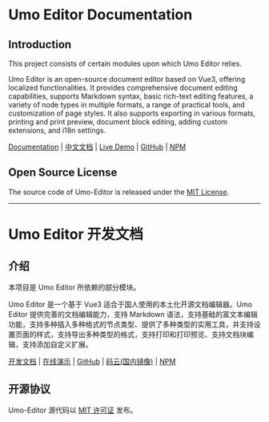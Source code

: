 # Umo Editor Documentation

## Introduction

This project consists of certain modules upon which Umo Editor relies.

Umo Editor is an open-source document editor based on Vue3, offering localized functionalities. It provides comprehensive document editing capabilities, supports Markdown syntax, basic rich-text editing features, a variety of node types in multiple formats, a range of practical tools, and customization of page styles. It also supports exporting in various formats, printing and print preview, document block editing, adding custom extensions, and i18n settings.

[Documentation](https://editor.umodoc.com/en/docs) | [中文文档](https://editor.umodoc.com/cn/docs) | [Live Demo](https://demo.umodoc.com/editor?lang=en) | [GitHub](https://github.com/umodoc/editor) | [NPM](https://www.npmjs.com/package/@umodoc/editor)

## Open Source License

The source code of Umo-Editor is released under the [MIT License](https://opensource.org/licenses/MIT).

---

# Umo Editor 开发文档

## 介绍

本项目是 Umo Editor 所依赖的部分模块。

Umo Editor 是一个基于 Vue3 适合于国人使用的本土化开源文档编辑器。Umo Editor 提供完善的文档编辑能力，支持 Markdown 语法，支持基础的富文本编辑功能，支持多种插入多种格式的节点类型、提供了多种类型的实用工具，并支持设置页面的样式，支持导出多种类型的格式，支持打印和打印预览、支持文档块编辑，支持添加自定义扩展。

[开发文档](https://editor.umodoc.com/cn/docs) | [在线演示](https://demo.umodoc.com/editor?lang=cn) | [GitHub](https://github.com/umodoc/editor) | [码云(国内镜像)](https://gitee.com/umodoc/editor) | [NPM](https://www.npmjs.com/package/@umodoc/editor)

## 开源协议

Umo-Editor 源代码以 [MIT 许可证](https://opensource.org/licenses/MIT) 发布。
